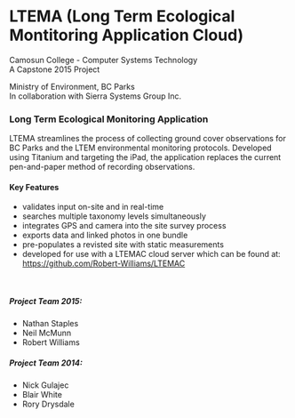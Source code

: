 LTEMA (Long Term Ecological Montitoring Application Cloud)
========

Camosun College - Computer Systems Technology <br>
A Capstone 2015 Project 

Ministry of Environment, BC Parks <br>
In collaboration with Sierra Systems Group Inc.

### Long Term Ecological Monitoring Application

LTEMA streamlines the process of collecting ground cover observations for BC Parks and the LTEM environmental monitoring protocols. Developed using Titanium and targeting the iPad, the application replaces the current pen-and-paper method of recording observations.

#### Key Features
- validates input on-site and in real-time
- searches multiple taxonomy levels simultaneously
- integrates GPS and camera into the site survey process
- exports data and linked photos in one bundle
- pre-populates a revisted site with static measurements
- developed for use with a LTEMAC cloud server which can be found at: 
    https://github.com/Robert-Williams/LTEMAC

<br>

##### Project Team 2015:
* Nathan Staples
* Neil McMunn
* Robert Williams

##### Project Team 2014:
* Nick Gulajec <br>
* Blair White <br>
* Rory Drysdale <br>
